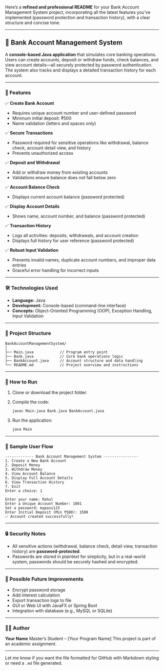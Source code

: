 Here’s a **refined and professional README** for your Bank Account Management System project, incorporating all the latest features you’ve implemented (password protection and transaction history), with a clear structure and concise tone.

---

## 💼 Bank Account Management System

A **console-based Java application** that simulates core banking operations. Users can create accounts, deposit or withdraw funds, check balances, and view account details—all securely protected by password authentication. The system also tracks and displays a detailed transaction history for each account.

---

### 🚀 Features

✅ **Create Bank Account**

* Requires unique account number and user-defined password
* Minimum initial deposit: ₹500
* Name validation (letters and spaces only)

✅ **Secure Transactions**

* Password required for sensitive operations like withdrawal, balance check, account detail view, and history
* Prevents unauthorized access

✅ **Deposit and Withdrawal**

* Add or withdraw money from existing accounts
* Validations ensure balance does not fall below zero

✅ **Account Balance Check**

* Displays current account balance (password protected)

✅ **Display Account Details**

* Shows name, account number, and balance (password protected)

✅ **Transaction History**

* Logs all activities: deposits, withdrawals, and account creation
* Displays full history for user reference (password protected)

✅ **Robust Input Validation**

* Prevents invalid names, duplicate account numbers, and improper data entries
* Graceful error handling for incorrect inputs

---

### 🛠️ Technologies Used

* **Language:** Java
* **Development:** Console-based (command-line interface)
* **Concepts:** Object-Oriented Programming (OOP), Exception Handling, Input Validation

---

### 📁 Project Structure

```
BankAccountManagementSystem/
│
├── Main.java            // Program entry point
├── Bank.java            // Core bank operations logic
├── BankAccount.java     // Account structure and data handling
└── README.md            // Project overview and instructions
```

---

### 🧪 How to Run

1. Clone or download the project folder.
2. Compile the code:

   ```bash
   javac Main.java Bank.java BankAccount.java
   ```
3. Run the application:

   ```bash
   java Main
   ```

---

### 📸 Sample User Flow

```text
------------- Bank Account Management System ----------------
1. Create a New Bank Account
2. Deposit Money
3. Withdraw Money
4. View Account Balance
5. Display Full Account Details
6. View Transaction History
7. Exit
Enter a choice: 1

Enter your name: Rahul
Enter a Unique Account Number: 1001
Set a password: mypass123
Enter Initial Deposit (Min ₹500): 1500
✅ Account created successfully!
```

---

### 🔒 Security Notes

* All sensitive actions (withdrawal, balance check, detail view, transaction history) are **password-protected**.
* Passwords are stored in plaintext for simplicity, but in a real-world system, passwords should be securely hashed and encrypted.

---

### 📌 Possible Future Improvements

* Encrypt password storage
* Add interest calculation
* Export transaction logs to file
* GUI or Web UI with JavaFX or Spring Boot
* Integration with database (e.g., MySQL or SQLite)

---

### 👨‍💻 Author

**Your Name**
Master’s Student – \[Your Program Name]
This project is part of an academic assignment.

---

Let me know if you want the file formatted for GitHub with Markdown styling or need a `.md` file generated.
